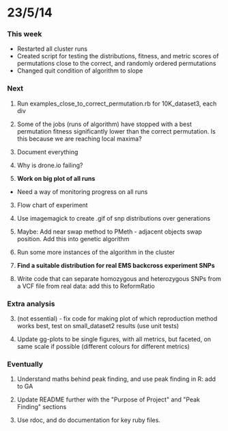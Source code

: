 23/5/14
========================================================

### This week

- Restarted all cluster runs
- Created script for testing the distributions, fitness, and metric scores of permutations close to the correct, and randomly ordered permutations
- Changed quit condition of algorithm to slope

### Next

1. Run examples_close_to_correct_permutation.rb for 10K_dataset3, each div

2. Some of the jobs (runs of algorithm) have stopped with a best permutation fitness significantly lower than the correct permutation. Is this because we are reaching local maxima?

1. Document everything

2. Why is drone.io failing?

2. **Work on big plot of all runs**
 - Need a way of monitoring progress on all runs

3. Flow chart of experiment

3. Use imagemagick to create .gif of snp distributions over generations

3. Maybe: Add near swap method to PMeth - adjacent objects swap position. Add this into genetic algorithm

4. Run some more instances of the algorithm in the cluster

7. **Find a suitable distribution for real EMS backcross experiment SNPs**

8. Write code that can separate homozygous and heterozygous SNPs from a VCF file from real data: add this to ReformRatio

### Extra analysis

3. (not essential) - fix code for making plot of which reproduction method works best, test on small_dataset2 results (use unit tests)

2. Update gg-plots to be single figures, with all metrics, but faceted, on same scale if possible (different colours for different metrics)

### Eventually

1. Understand maths behind peak finding, and use peak finding in R: add to GA

2. Update README further with the "Purpose of Project" and "Peak Finding" sections

3. Use rdoc, and do documentation for key ruby files.

